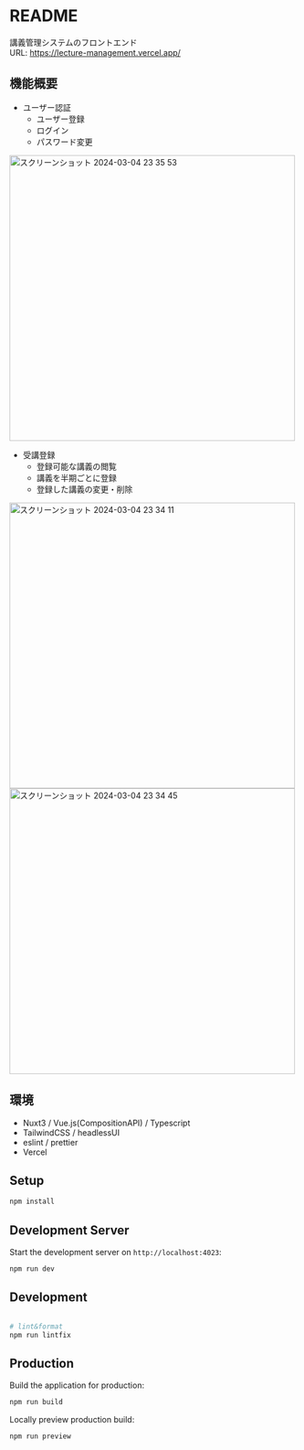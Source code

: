 # README

講義管理システムのフロントエンド<br>
URL: https://lecture-management.vercel.app/

## 機能概要

- ユーザー認証
  - ユーザー登録
  - ログイン
  - パスワード変更
 <img width="500" alt="スクリーンショット 2024-03-04 23 35 53" src="https://github.com/ytleoo/lecture_management/assets/27613881/1e4c6193-2718-4a0d-a9bf-ce22cd2c63a4">

- 受講登録
  - 登録可能な講義の閲覧
  - 講義を半期ごとに登録
  - 登録した講義の変更・削除
<img width="500" alt="スクリーンショット 2024-03-04 23 34 11" src="https://github.com/ytleoo/lecture_management/assets/27613881/f5eed2dd-21d5-4189-9e1e-5bf045133a35">
<img width="500" alt="スクリーンショット 2024-03-04 23 34 45" src="https://github.com/ytleoo/lecture_management/assets/27613881/e763277e-1218-4031-b1c5-e9ec811427eb">

## 環境
- Nuxt3 / Vue.js(CompositionAPI) / Typescript
- TailwindCSS / headlessUI
- eslint / prettier
- Vercel
  
## Setup

```bash
npm install
```

## Development Server

Start the development server on `http://localhost:4023`:

```bash
npm run dev
```

## Development

```bash

# lint&format
npm run lintfix

```

## Production

Build the application for production:

```bash
npm run build
```

Locally preview production build:

```bash
npm run preview
```
